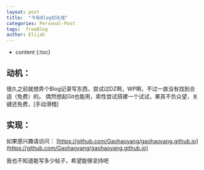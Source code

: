 ```yaml
---
layout: post
title:  "今有Blog初长成"
categories: Personal-Post
tags:  freeBlog
author: Elijah
---
```


* content
{:toc}

## 动机：

很久之前就想弄个Blog记录写东西，尝试过DZ啊，WP啊，不过一直没有找到合适（免费）的。
偶然想起Git也能用，索性尝试搭建一个试试，果真不负众望，关键还免费，[手动滑稽]



## 实现：


如果感兴趣请访问：
[https://github.com/Gaohaoyang/gaohaoyang.github.io](https://github.com/Gaohaoyang/gaohaoyang.github.io)


我也不知道能写多少帖子，希望能够坚持吧
